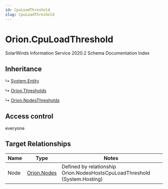 ```yaml
---
id: CpuLoadThreshold
slug: CpuLoadThreshold
---
```


# Orion.CpuLoadThreshold

SolarWinds Information Service 2020.2 Schema Documentation Index

## Inheritance

↳ [System.Entity](./../System/Entity)

↳ [Orion.Thresholds](./../Orion/Thresholds)

↳ [Orion.NodesThresholds](./../Orion/NodesThresholds)

## Access control

everyone

## Target Relationships

| Name | Type | Notes |
| ------ | ------ | ------ |
| Node | [Orion.Nodes](./../Orion/Nodes) | Defined by relationship Orion.NodesHostsCpuLoadThreshold (System.Hosting) |

